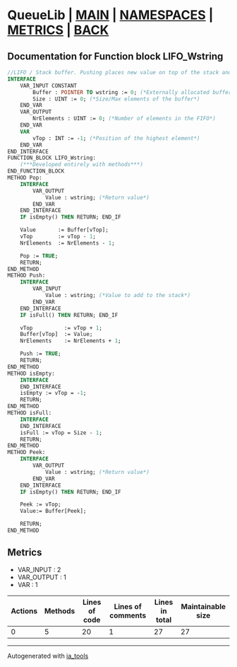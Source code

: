 # QueueLib | [MAIN] | [NAMESPACES] | [METRICS] | [BACK]  

## Documentation for Function block LIFO_Wstring  

```pascal
//LIFO / Stack buffer. Pushing places new value on top of the stack and poping removes the element from the top.  
INTERFACE
    VAR_INPUT CONSTANT
        Buffer : POINTER TO wstring := 0; (*Externally allocated buffer. Must be in format ARRAY[0..N]. ! Block doesn't check for Null pointer*)
        Size : UINT := 0; (*Size/Max elements of the buffer*)
    END_VAR
    VAR_OUTPUT 
        NrElements : UINT := 0; (*Number of elements in the FIFO*)
    END_VAR
    VAR 
        vTop : INT := -1; (*Position of the highest element*)
    END_VAR
END_INTERFACE
FUNCTION_BLOCK LIFO_Wstring:
    (***Developed entirely with methods***)
END_FUNCTION_BLOCK
METHOD Pop:
    INTERFACE
        VAR_OUTPUT 
            Value : wstring; (*Return value*)
        END_VAR
    END_INTERFACE
    IF isEmpty() THEN RETURN; END_IF

    Value       := Buffer[vTop];
    vTop        := vTop - 1;
    NrElements  := NrElements - 1;

    Pop := TRUE;
    RETURN;
END_METHOD
METHOD Push:
    INTERFACE
        VAR_INPUT 
            Value : wstring; (*Value to add to the stack*)
        END_VAR
    END_INTERFACE
    IF isFull() THEN RETURN; END_IF

    vTop          := vTop + 1;
    Buffer[vTop]  := Value;
    NrElements    := NrElements + 1;

    Push := TRUE;
    RETURN;
END_METHOD
METHOD isEmpty:
    INTERFACE
    END_INTERFACE
    isEmpty := vTop = -1;
    RETURN;
END_METHOD
METHOD isFull:
    INTERFACE
    END_INTERFACE
    isFull := vTop = Size - 1;
    RETURN;
END_METHOD
METHOD Peek:
    INTERFACE
        VAR_OUTPUT 
            Value : wstring; (*Return value*)
        END_VAR
    END_INTERFACE
    IF isEmpty() THEN RETURN; END_IF

    Peek := vTop;
    Value:= Buffer[Peek];

    RETURN;
END_METHOD
```

## Metrics  

- VAR_INPUT : 2
- VAR_OUTPUT : 1
- VAR : 1

| Actions | Methods | Lines of code | Lines of comments | Lines in total | Maintainable size |
| ------- | ------- | ------------- | ----------------- | -------------- | ----------------- |
| 0 | 5 | 20 |1 |27 | 27 |

---
Autogenerated with [ia_tools](https://github.com/tkucic/ia_tools)  

[MAIN]: ../../../../index_st.md
[NAMESPACES]: ../../nsList_st.md
[METRICS]: ../../../metrics_st.md
[BACK]: ../nsMain_st.md
